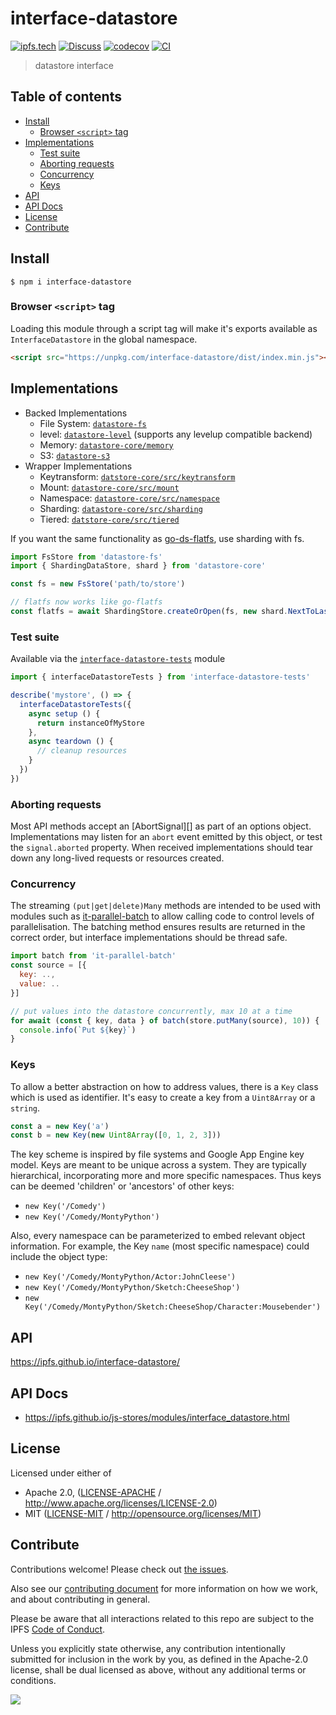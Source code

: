 # interface-datastore <!-- omit in toc -->

[![ipfs.tech](https://img.shields.io/badge/project-IPFS-blue.svg?style=flat-square)](https://ipfs.tech)
[![Discuss](https://img.shields.io/discourse/https/discuss.ipfs.tech/posts.svg?style=flat-square)](https://discuss.ipfs.tech)
[![codecov](https://img.shields.io/codecov/c/github/ipfs/js-stores.svg?style=flat-square)](https://codecov.io/gh/ipfs/js-stores)
[![CI](https://img.shields.io/github/actions/workflow/status/ipfs/js-stores/js-test-and-release.yml?branch=main\&style=flat-square)](https://github.com/ipfs/js-stores/actions/workflows/js-test-and-release.yml?query=branch%3Amain)

> datastore interface

## Table of contents <!-- omit in toc -->

- [Install](#install)
  - [Browser `<script>` tag](#browser-script-tag)
- [Implementations](#implementations)
  - [Test suite](#test-suite)
  - [Aborting requests](#aborting-requests)
  - [Concurrency](#concurrency)
  - [Keys](#keys)
- [API](#api)
- [API Docs](#api-docs)
- [License](#license)
- [Contribute](#contribute)

## Install

```console
$ npm i interface-datastore
```

### Browser `<script>` tag

Loading this module through a script tag will make it's exports available as `InterfaceDatastore` in the global namespace.

```html
<script src="https://unpkg.com/interface-datastore/dist/index.min.js"></script>
```

## Implementations

- Backed Implementations
  - File System: [`datastore-fs`](https://github.com/ipfs/js-stores/tree/main/packages/datastore-fs)
  - level: [`datastore-level`](https://github.com/ipfs/js-stores/tree/main/packages/datastore-level) (supports any levelup compatible backend)
  - Memory: [`datastore-core/memory`](https://github.com/ipfs/js-stores/blob/main/packages/datastore-core/src/memory.ts)
  - S3: [`datastore-s3`](https://github.com/ipfs/js-stores/tree/main/packages/datastore-s3)
- Wrapper Implementations
  - Keytransform: [`datstore-core/src/keytransform`](https://github.com/ipfs/js-stores/blob/main/packages/datastore-core/src/keytransform.ts)
  - Mount: [`datastore-core/src/mount`](https://github.com/ipfs/js-stores/blob/main/packages/datastore-core/src/mount.ts)
  - Namespace: [`datastore-core/src/namespace`](https://github.com/ipfs/js-stores/blob/main/packages/datastore-core/src/namespace.ts)
  - Sharding: [`datastore-core/src/sharding`](https://github.com/ipfs/js-stores/blob/main/packages/datastore-core/src/sharding.ts)
  - Tiered: [`datstore-core/src/tiered`](https://github.com/ipfs/js-stores/blob/main/packages/datastore-core/src/tiered.ts)

If you want the same functionality as [go-ds-flatfs](https://github.com/ipfs/go-ds-flatfs), use sharding with fs.

```js
import FsStore from 'datastore-fs'
import { ShardingDataStore, shard } from 'datastore-core'

const fs = new FsStore('path/to/store')

// flatfs now works like go-flatfs
const flatfs = await ShardingStore.createOrOpen(fs, new shard.NextToLast(2))
```

### Test suite

Available via the [`interface-datastore-tests`](https://npmjs.com/package/interface-datastore-tests) module

```js
import { interfaceDatastoreTests } from 'interface-datastore-tests'

describe('mystore', () => {
  interfaceDatastoreTests({
    async setup () {
      return instanceOfMyStore
    },
    async teardown () {
      // cleanup resources
    }
  })
})
```

### Aborting requests

Most API methods accept an \[AbortSignal]\[] as part of an options object.  Implementations may listen for an `abort` event emitted by this object, or test the `signal.aborted` property. When received implementations should tear down any long-lived requests or resources created.

### Concurrency

The streaming `(put|get|delete)Many` methods are intended to be used with modules such as [it-parallel-batch](https://www.npmjs.com/package/it-parallel-batch) to allow calling code to control levels of parallelisation.  The batching method ensures results are returned in the correct order, but interface implementations should be thread safe.

```js
import batch from 'it-parallel-batch'
const source = [{
  key: ..,
  value: ..
}]

// put values into the datastore concurrently, max 10 at a time
for await (const { key, data } of batch(store.putMany(source), 10)) {
  console.info(`Put ${key}`)
}
```

### Keys

To allow a better abstraction on how to address values, there is a `Key` class which is used as identifier. It's easy to create a key from a `Uint8Array` or a `string`.

```js
const a = new Key('a')
const b = new Key(new Uint8Array([0, 1, 2, 3]))
```

The key scheme is inspired by file systems and Google App Engine key model. Keys are meant to be unique across a system. They are typically hierarchical, incorporating more and more specific namespaces. Thus keys can be deemed 'children' or 'ancestors' of other keys:

- `new Key('/Comedy')`
- `new Key('/Comedy/MontyPython')`

Also, every namespace can be parameterized to embed relevant object information. For example, the Key `name` (most specific namespace) could include the object type:

- `new Key('/Comedy/MontyPython/Actor:JohnCleese')`
- `new Key('/Comedy/MontyPython/Sketch:CheeseShop')`
- `new Key('/Comedy/MontyPython/Sketch:CheeseShop/Character:Mousebender')`

## API

<https://ipfs.github.io/interface-datastore/>

## API Docs

- <https://ipfs.github.io/js-stores/modules/interface_datastore.html>

## License

Licensed under either of

- Apache 2.0, ([LICENSE-APACHE](LICENSE-APACHE) / <http://www.apache.org/licenses/LICENSE-2.0>)
- MIT ([LICENSE-MIT](LICENSE-MIT) / <http://opensource.org/licenses/MIT>)

## Contribute

Contributions welcome! Please check out [the issues](https://github.com/ipfs/js-stores/issues).

Also see our [contributing document](https://github.com/ipfs/community/blob/master/CONTRIBUTING_JS.md) for more information on how we work, and about contributing in general.

Please be aware that all interactions related to this repo are subject to the IPFS [Code of Conduct](https://github.com/ipfs/community/blob/master/code-of-conduct.md).

Unless you explicitly state otherwise, any contribution intentionally submitted for inclusion in the work by you, as defined in the Apache-2.0 license, shall be dual licensed as above, without any additional terms or conditions.

[![](https://cdn.rawgit.com/jbenet/contribute-ipfs-gif/master/img/contribute.gif)](https://github.com/ipfs/community/blob/master/CONTRIBUTING.md)

[Key]: #Keys

[Object]: https://developer.mozilla.org/en-US/docs/Web/JavaScript/Reference/Global_Objects/Object

[Uint8Array]: https://developer.mozilla.org/en-US/docs/Web/JavaScript/Reference/Global_Objects/Uint8Array

[AbortSignal]: https://developer.mozilla.org/en-US/docs/Web/API/AbortSignal

[AsyncIterator]: https://developer.mozilla.org/en-US/docs/Web/JavaScript/Reference/Global_Objects/Symbol/asyncIterator

[AsyncIterable]: https://developer.mozilla.org/en-US/docs/Web/JavaScript/Reference/Iteration_protocols

[String]: https://developer.mozilla.org/en-US/docs/Web/JavaScript/Reference/Global_Objects/String

[Array]: https://developer.mozilla.org/en-US/docs/Web/JavaScript/Reference/Global_Objects/Array

[Function]: https://developer.mozilla.org/en-US/docs/Web/JavaScript/Reference/Global_Objects/Function

[Number]: https://developer.mozilla.org/en-US/docs/Web/JavaScript/Reference/Global_Objects/Number

[Boolean]: https://developer.mozilla.org/en-US/docs/Web/JavaScript/Reference/Global_Objects/Boolean
